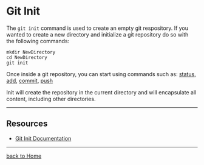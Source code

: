 # Git Init
The `git init` command is used to create an empty git respository.
If you wanted to create a new directory and initialize a git repository do so with the following commands:
```
mkdir NewDirectory
cd NewDirectory
git init
```
Once inside a git repository, you can start using commands such as:
[status](./Status.md),
[add](./Add.md),
[commit](./Commit.md),
[push](./Push.md)

Init will create the repository in the current directory and will encapsulate all content, including other directories.

---

## Resources

- [Git Init Documentation](https://git-scm.com/docs/git-init)
---

[back to Home](../README.md)